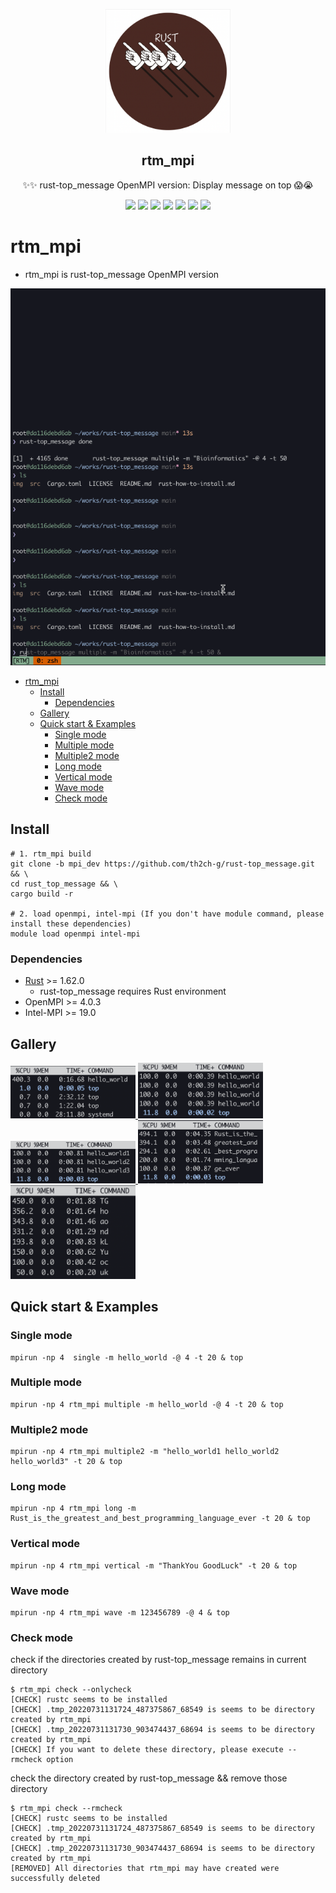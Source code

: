 <p align="center">
  <img width="200" src="img/logo.png" />
  <h2 align="center"> rtm_mpi </h2>
  <p align="center">✨✨ rust-top_message OpenMPI version: Display message on top 😱😭</p>
</p>

<p align="center">
  <a>
    <img src="https://img.shields.io/github/stars/th2ch-g/rust-top_message"/>
  </a>
  <a>
    <img src="https://img.shields.io/github/license/th2ch-g/rust-top_message"/>
  </a>
  <a>
    <img src="https://github.com/th2ch-g/rust-top_message/actions/workflows/rust.yaml/badge.svg"/>
  </a>
  <a>
   <img src="https://img.shields.io/github/languages/top/th2ch-g/rust-top_message"/>
  </a>
  <a>
    <img src="https://img.shields.io/github/last-commit/th2ch-g/rust-top_message"/>
  </a>
  <a>
    <img src="https://img.shields.io/github/repo-size/th2ch-g/rust-top_message"/>
  </a>
  <a>
    <img src="https://img.shields.io/badge/rust-1.62.0+-blueviolet.svg?logo=rust"/>
  </a>
</p>


# rtm_mpi
- rtm_mpi is rust-top_message OpenMPI version

![GIF](img/rtm_example.gif)

- [rtm\_mpi](#rtm_mpi)
  - [Install](#install)
    - [Dependencies](#dependencies)
  - [Gallery](#gallery)
  - [Quick start \& Examples](#quick-start--examples)
    - [Single mode](#single-mode)
    - [Multiple mode](#multiple-mode)
    - [Multiple2 mode](#multiple2-mode)
    - [Long mode](#long-mode)
    - [Vertical mode](#vertical-mode)
    - [Wave mode](#wave-mode)
    - [Check mode](#check-mode)

## Install
~~~
# 1. rtm_mpi build
git clone -b mpi_dev https://github.com/th2ch-g/rust-top_message.git && \
cd rust_top_message && \
cargo build -r

# 2. load openmpi, intel-mpi (If you don't have module command, please install these dependencies)
module load openmpi intel-mpi
~~~

### Dependencies
- [Rust](https://www.rust-lang.org/tools/install) >= 1.62.0
    - rust-top_message requires Rust environment
- OpenMPI >= 4.0.3
- Intel-MPI >= 19.0

## Gallery
<a href=#single>
    <img src="img/single.png" class="galleryItem" width=200px></img>
</a>

<a href=#multiple>
    <img src="img/multiple.png" class="galleryItem" width=200px></img>
</a>

<a href=#multiple2>
    <img src="img/multiple2.png" class="galleryItem" width=200px></img>
</a>

<a href=#long>
    <img src="img/long.png" class="galleryItem" width=200px></img>
</a>

<a href=#vertical>
    <img src="img/vertical.png" class="galleryItem" width=200px></img>
</a>

## Quick start & Examples
<a id="single"></a>
### Single mode
~~~
mpirun -np 4  single -m hello_world -@ 4 -t 20 & top
~~~

<a id="multiple"></a>
### Multiple mode
~~~
mpirun -np 4 rtm_mpi multiple -m hello_world -@ 4 -t 20 & top
~~~

<a id="multiple2"></a>
### Multiple2 mode
~~~
mpirun -np 4 rtm_mpi multiple2 -m "hello_world1 hello_world2 hello_world3" -t 20 & top
~~~

<a id="long"></a>
### Long mode
~~~
mpirun -np 4 rtm_mpi long -m Rust_is_the_greatest_and_best_programming_language_ever -t 20 & top
~~~

<a id="vertical"></a>
### Vertical mode
~~~
mpirun -np 4 rtm_mpi vertical -m "ThankYou GoodLuck" -t 20 & top
~~~

### Wave mode
~~~
mpirun -np 4 rtm_mpi wave -m 123456789 -@ 4 & top
~~~

### Check mode
check if the directories created by rust-top_message remains in current directory
~~~
$ rtm_mpi check --onlycheck
[CHECK] rustc seems to be installed
[CHECK] .tmp_20220731131724_487375867_68549 is seems to be directory created by rtm_mpi
[CHECK] .tmp_20220731131730_903474437_68694 is seems to be directory created by rtm_mpi
[CHECK] If you want to delete these directory, please execute --rmcheck option
~~~

check the directory created by rust-top_message && remove those directory
~~~
$ rtm_mpi check --rmcheck
[CHECK] rustc seems to be installed
[CHECK] .tmp_20220731131724_487375867_68549 is seems to be directory created by rtm_mpi
[CHECK] .tmp_20220731131730_903474437_68694 is seems to be directory created by rtm_mpi
[REMOVED] All directories that rtm_mpi may have created were successfully deleted
~~~